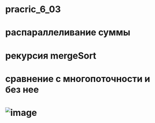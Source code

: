 # pracric_6_03
# распараллеливание суммы
# рекурсия mergeSort
# сравнение с многопоточности и без нее
# ![image](https://github.com/leha123456789/pracric_6/assets/19330391/3720c7f1-ff0d-4e2e-a53d-503127a7bc10)

